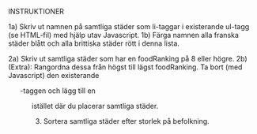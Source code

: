 INSTRUKTIONER

1a) Skriv ut namnen på samtliga städer som li-taggar i existerande ul-tagg (se HTML-fil) med hjälp utav Javascript.
1b) Färga namnen alla franska städer blått och alla brittiska städer rött i denna lista.

2a) Skriv ut samtliga städer som har en foodRanking på 8 eller högre.
2b) (Extra): Rangordna dessa från högst till lägst foodRanking. Ta bort (med Javascript) den existerande <ul>-taggen och lägg till en <ol> istället där du placerar samtliga städer.

3. Sortera samtliga städer efter storlek på befolkning.
